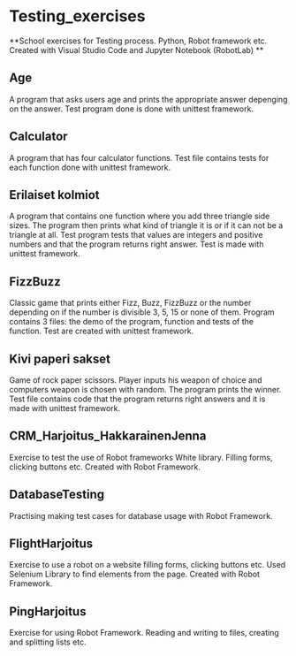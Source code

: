 # Testing_exercises
**School exercises for Testing process. Python, Robot framework etc. Created with Visual Studio Code and Jupyter Notebook (RobotLab) **

## Age
A program that asks users age and prints the appropriate answer depenging on the answer. Test program done is done with unittest framework.

## Calculator
A program that has four calculator functions. Test file contains tests for each function done with unittest framework.

## Erilaiset kolmiot
A program that contains one function where you add three triangle side sizes. The program then prints what kind of triangle it is or if it can not be a triangle at all. Test program tests that values are integers and positive numbers and that the program returns right answer. Test is made with unittest framework.

## FizzBuzz
Classic game that prints either Fizz, Buzz, FizzBuzz or the number depending on if the number is divisible 3, 5, 15 or none of them. Program contains 3 files: the demo of the program, function and tests of the function. Test are created with unittest framework.

## Kivi paperi sakset
Game of rock paper scissors. Player inputs his weapon of choice and computers weapon is chosen with random. The program prints the winner. Test file contains code that the program returns right answers and it is made with unittest framework.

## CRM_Harjoitus_HakkarainenJenna
Exercise to test the use of Robot frameworks White library. Filling forms, clicking buttons etc. Created with Robot Framework.

## DatabaseTesting
Practising making test cases for database usage with Robot Framework.

## FlightHarjoitus
Exercise to use a robot on a website filling forms, clicking buttons etc. Used Selenium Library to find elements from the page. Created with Robot Framework.

## PingHarjoitus
Exercise for using Robot Framework. Reading and writing to files, creating and splitting lists etc.


